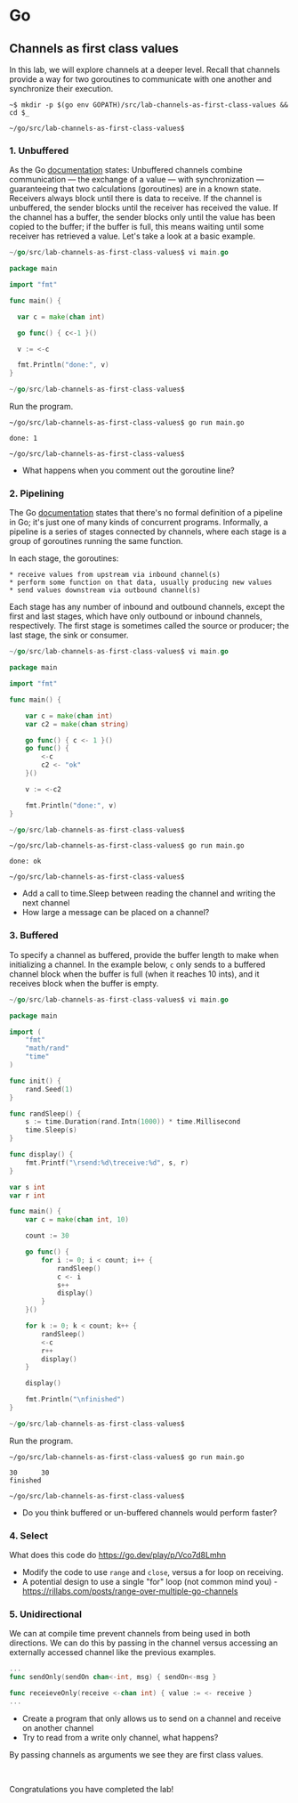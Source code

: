 
# Go


## Channels as first class values

In this lab, we will explore channels at a deeper level. Recall that channels provide a way for two goroutines to
communicate with one another and synchronize their execution.

```
~$ mkdir -p $(go env GOPATH)/src/lab-channels-as-first-class-values && cd $_

~/go/src/lab-channels-as-first-class-values$
```


### 1. Unbuffered

As the Go [documentation](https://golang.org/doc/effective_go.html#channels) states: Unbuffered channels combine
communication — the exchange of a value — with synchronization — guaranteeing that two calculations (goroutines) are in
a known state. Receivers always block until there is data to receive. If the channel is unbuffered, the sender blocks
until the receiver has received the value. If the channel has a buffer, the sender blocks only until the value has been
copied to the buffer; if the buffer is full, this means waiting until some receiver has retrieved a value. Let's take a
look at a basic example.

```go
~/go/src/lab-channels-as-first-class-values$ vi main.go

package main

import "fmt"

func main() {

  var c = make(chan int)

  go func() { c<-1 }()

  v := <-c

  fmt.Println("done:", v)
}

~/go/src/lab-channels-as-first-class-values$
```

Run the program.

```
~/go/src/lab-channels-as-first-class-values$ go run main.go

done: 1

~/go/src/lab-channels-as-first-class-values$
```

* What happens when you comment out the goroutine line?


### 2. Pipelining

The Go [documentation](https://go.dev/blog/pipelines) states that there's no formal definition of a pipeline in Go;
it's just one of many kinds of concurrent programs. Informally, a pipeline is a series of stages connected by channels,
where each stage is a group of goroutines running the same function.

In each stage, the goroutines:

	* receive values from upstream via inbound channel(s)
	* perform some function on that data, usually producing new values
	* send values downstream via outbound channel(s)

Each stage has any number of inbound and outbound channels, except the first and last stages, which have only outbound
or inbound channels, respectively. The first stage is sometimes called the source or producer; the last stage, the sink
or consumer.

```go
~/go/src/lab-channels-as-first-class-values$ vi main.go

package main

import "fmt"

func main() {

	var c = make(chan int)
	var c2 = make(chan string)

	go func() { c <- 1 }()
	go func() {
		<-c
		c2 <- "ok"
	}()

	v := <-c2

	fmt.Println("done:", v)
}

~/go/src/lab-channels-as-first-class-values$
```

```
~/go/src/lab-channels-as-first-class-values$ go run main.go

done: ok

~/go/src/lab-channels-as-first-class-values$
```

* Add a call to time.Sleep between reading the channel and writing the next channel
* How large a message can be placed on a channel?


### 3. Buffered

To specify a channel as buffered, provide the buffer length to make when initializing a channel. In the example below,
`c` only sends to a buffered channel block when the buffer is full (when it reaches 10 ints), and it receives block when
the buffer is empty.

```go
~/go/src/lab-channels-as-first-class-values$ vi main.go

package main

import (
	"fmt"
	"math/rand"
	"time"
)

func init() {
	rand.Seed(1)
}

func randSleep() {
	s := time.Duration(rand.Intn(1000)) * time.Millisecond
	time.Sleep(s)
}

func display() {
	fmt.Printf("\rsend:%d\treceive:%d", s, r)
}

var s int
var r int

func main() {
	var c = make(chan int, 10)

	count := 30

	go func() {
		for i := 0; i < count; i++ {
			randSleep()
			c <- i
			s++
			display()
		}
	}()

	for k := 0; k < count; k++ {
		randSleep()
		<-c
		r++
		display()
	}

	display()

	fmt.Println("\nfinished")
}

~/go/src/lab-channels-as-first-class-values$
```

Run the program.

```
~/go/src/lab-channels-as-first-class-values$ go run main.go

30      30
finished

~/go/src/lab-channels-as-first-class-values$
```

* Do you think buffered or un-buffered channels would perform faster?


### 4. Select

What does this code do https://go.dev/play/p/Vco7d8Lmhn

* Modify the code to use `range` and `close`, versus a for loop on receiving.
* A potential design to use a single "for" loop (not common mind you) - https://rillabs.com/posts/range-over-multiple-go-channels


### 5. Unidirectional

We can at compile time prevent channels from being used in both directions.  We can do this by passing in the channel
versus accessing an externally accessed channel like the previous examples.

```go
...
func sendOnly(sendOn chan<-int, msg) { sendOn<-msg }

func receieveOnly(receive <-chan int) { value := <- receive }
...
```

* Create a program that only allows us to send on a channel and receive on another channel
* Try to read from a write only channel, what happens?

By passing channels as arguments we see they are first class values.

<br>

Congratulations you have completed the lab!

<br>

